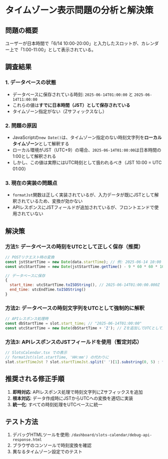 # タイムゾーン表示問題の分析と解決策

## 問題の概要

ユーザーが日本時間で「6/14 10:00-20:00」と入力したスロットが、カレンダー上で「1:00-11:00」として表示されている。

## 調査結果

### 1. データベースの状態
- データベースに保存されている時刻: `2025-06-14T01:00:00` と `2025-06-14T11:00:00`
- これらの値は**すでに日本時間（JST）として保存されている**
- タイムゾーン指定がない（Zサフィックスなし）

### 2. 問題の原因
- JavaScriptの`new Date()`は、タイムゾーン指定のない時刻文字列を**ローカルタイムゾーン**として解釈する
- ローカル環境がJST（UTC+9）の場合、`2025-06-14T01:00:00`は日本時間の1:00として解釈される
- しかし、この値は実際にはUTC時刻として扱われるべき（JST 10:00 = UTC 01:00）

### 3. 現在の実装の問題点
- `formatJst`関数は正しく実装されているが、入力データが既にJSTとして解釈されているため、変換が効かない
- APIレスポンスにJSTフィールドが追加されているが、フロントエンドで使用されていない

## 解決策

### 方法1: データベースの時刻をUTCとして正しく保存（推奨）

```javascript
// POSTリクエスト時の変換
const jstStartTime = new Date(data.startTime); // 例: 2025-06-14 10:00 JST
const utcStartTime = new Date(jstStartTime.getTime() - 9 * 60 * 60 * 1000); // UTC時刻に変換

// データベースに保存
{
  start_time: utcStartTime.toISOString(), // 2025-06-14T01:00:00.000Z
  end_time: utcEndTime.toISOString()
}
```

### 方法2: データベースの時刻文字列をUTCとして強制的に解釈

```javascript
// APIレスポンス処理時
const dbStartTime = slot.start_time; // "2025-06-14T01:00:00"
const utcStartTime = new Date(dbStartTime + 'Z'); // Zを追加してUTCとして解釈
```

### 方法3: APIレスポンスのJSTフィールドを使用（暫定対応）

```javascript
// SlotsCalendar.tsx での表示
// formatJst(slot.startTime, 'HH:mm') の代わりに
slot.startTimeJst ? slot.startTimeJst.split(' ')[1].substring(0, 5) : formatJst(slot.startTime, 'HH:mm')
```

## 推奨される修正手順

1. **即時対応**: APIレスポンス処理で時刻文字列にZサフィックスを追加
2. **根本対応**: データ作成時にJSTからUTCへの変換を適切に実装
3. **統一化**: すべての時刻処理をUTCベースに統一

## テスト方法

1. デバッグHTMLツールを使用: `/dashboard/slots-calendar/debug-api-response.html`
2. ブラウザのコンソールで時刻変換を確認
3. 異なるタイムゾーン設定でのテスト